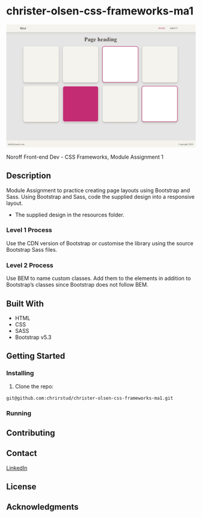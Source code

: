 # christer-olsen-css-frameworks-ma1

![image](/img/css-frameworks-ma1_homepage.jpg)

Noroff Front-end Dev - CSS Frameworks, Module Assignment 1


## Description
Module Assignment to practice creating page layouts using Bootstrap and Sass.
Using Bootstrap and Sass, code the supplied design into a responsive layout.
- The supplied design in the resources folder.

### Level 1 Process
Use the CDN version of Bootstrap or customise the library using the source Bootstrap Sass files.

### Level 2 Process
Use BEM to name custom classes. Add them to the elements in addition to Bootstrap’s classes since Bootstrap does not follow BEM.

## Built With
- HTML
- CSS
- SASS
- Bootstrap v5.3

## Getting Started

### Installing

1. Clone the repo:

```bash
git@github.com:chrirstud/christer-olsen-css-frameworks-ma1.git
```

### Running

## Contributing

## Contact

[LinkedIn](https://www.linkedin.com/in/christer-olsen-b557ab1b4/)

## License

## Acknowledgments
